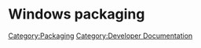 # Windows packaging
  



[Category:Packaging](Category:Packaging.md) [Category:Developer Documentation](Category:Developer_Documentation.md)
